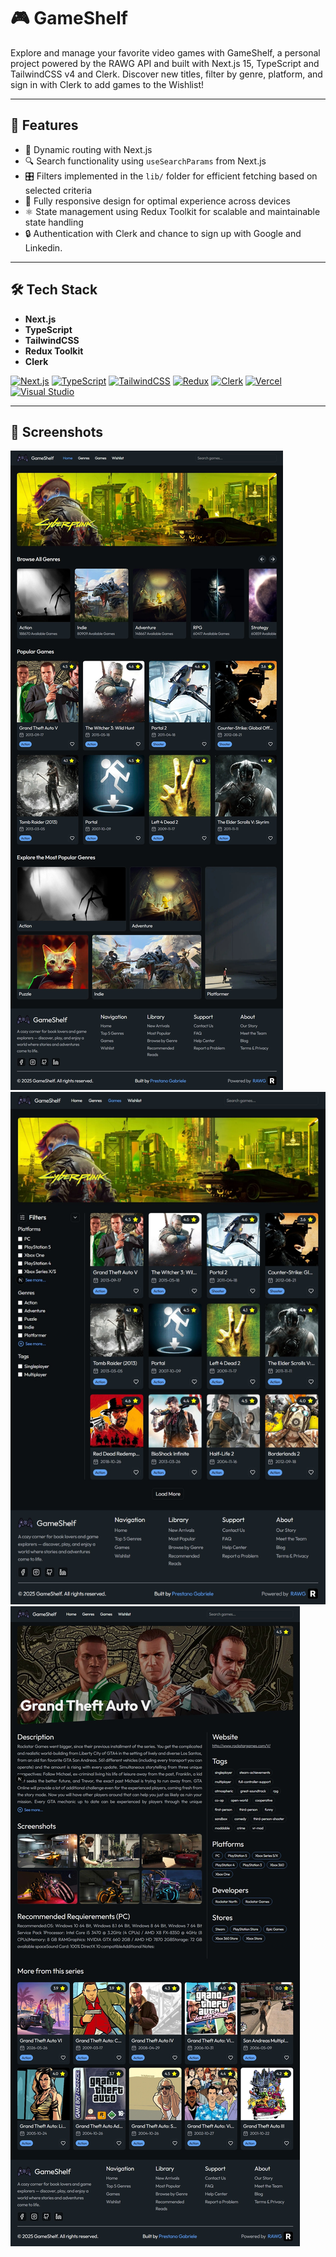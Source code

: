 # 🎮 GameShelf

Explore and manage your favorite video games with GameShelf, a personal project powered by the RAWG API and built with Next.js 15, TypeScript and TailwindCSS v4 and Clerk. Discover new titles, filter by genre, platform, and sign in with Clerk to add games to the Wishlist!

---

## 🚀 Features

- 🔄 Dynamic routing with Next.js  
- 🔍 Search functionality using `useSearchParams` from Next.js  
- 🎛️ Filters implemented in the `lib/` folder for efficient fetching based on selected criteria  
- 📱 Fully responsive design for optimal experience across devices  
- ⚛️ State management using Redux Toolkit for scalable and maintainable state handling
- 🔒 Authentication with Clerk and chance to sign up with Google and Linkedin. 

---

## 🛠️ Tech Stack

- **Next.js**
- **TypeScript**
- **TailwindCSS**
- **Redux Toolkit**
- **Clerk**

[![Next.js](https://img.shields.io/badge/Next.js-black?logo=next.js&logoColor=white)](#)
[![TypeScript](https://img.shields.io/badge/TypeScript-3178C6?logo=typescript&logoColor=fff)](#)
[![TailwindCSS](https://img.shields.io/badge/Tailwind%20CSS-%2338B2AC.svg?logo=tailwind-css&logoColor=white)](#)
[![Redux](https://img.shields.io/badge/Redux-764ABC?logo=redux&logoColor=fff)](#)
[![Clerk](https://img.shields.io/badge/-Clerk-6C47FF?style=flat&logo=clerk&logoColor=white)](#)
[![Vercel](https://img.shields.io/badge/Vercel-%23000000.svg?logo=vercel&logoColor=white)](#)
[![Visual Studio](https://custom-icon-badges.demolab.com/badge/Visual%20Studio-5C2D91.svg?&logo=visualstudio&logoColor=white)](#)

---

## 📸 Screenshots
![App Screenshot](public/homepage-desktop.jpeg)
![App Screenshot](public/games-desktop.jpeg)
![App Screenshot](public/gamepage-desktop.jpeg)
